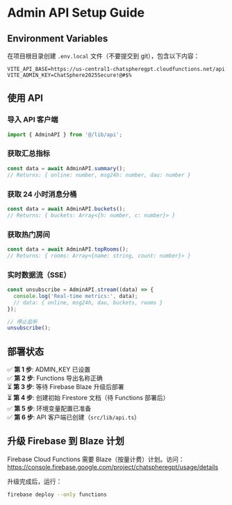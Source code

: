 # Admin API Setup Guide

## Environment Variables

在项目根目录创建 `.env.local` 文件（不要提交到 git），包含以下内容：

```env
VITE_API_BASE=https://us-central1-chatspheregpt.cloudfunctions.net/api
VITE_ADMIN_KEY=ChatSphere2025Secure!@#$%
```

## 使用 API

### 导入 API 客户端

```typescript
import { AdminAPI } from '@/lib/api';
```

### 获取汇总指标

```typescript
const data = await AdminAPI.summary();
// Returns: { online: number, msg24h: number, dau: number }
```

### 获取 24 小时消息分桶

```typescript
const data = await AdminAPI.buckets();
// Returns: { buckets: Array<{h: number, c: number}> }
```

### 获取热门房间

```typescript
const data = await AdminAPI.topRooms();
// Returns: { rooms: Array<{name: string, count: number}> }
```

### 实时数据流（SSE）

```typescript
const unsubscribe = AdminAPI.stream((data) => {
  console.log('Real-time metrics:', data);
  // data: { online, msg24h, dau, buckets, rooms }
});

// 停止监听
unsubscribe();
```

## 部署状态

✅ **第 1 步**: ADMIN_KEY 已设置  
✅ **第 2 步**: Functions 导出名称正确  
⏳ **第 3 步**: 等待 Firebase Blaze 升级后部署  
⏳ **第 4 步**: 创建初始 Firestore 文档（待 Functions 部署后）  
✅ **第 5 步**: 环境变量配置已准备  
✅ **第 6 步**: API 客户端已创建（`src/lib/api.ts`）

## 升级 Firebase 到 Blaze 计划

Firebase Cloud Functions 需要 Blaze（按量计费）计划。访问：
https://console.firebase.google.com/project/chatspheregpt/usage/details

升级完成后，运行：
```bash
firebase deploy --only functions
```

